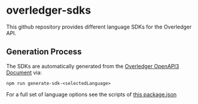 # overledger-sdks

This github repository provides different language SDKs for the Overledger API.

## Generation Process

The SDKs are automatically generated from the [Overledger OpenAPI3 Document](https://github.com/quantnetwork/overledger-sdks/blob/main/overledger-openAPI3/swagger.json) via:

```
npm run generate-sdk-<selectedLanguage>
```

For a full set of language options see the scripts of [this package.json](https://github.com/quantnetwork/overledger-sdks/blob/main/package.json)
